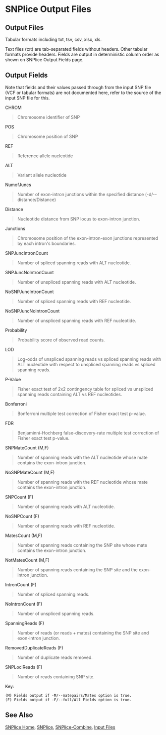 # SNPlice Output Files

## Output Files

Tabular formats including txt, tsv, csv, xlsx, xls.

Text files (txt) are tab-separated fields without headers. Other tabular formats provide headers. Fields are output in deterministic column order as shown on SNPlice Output Fields page. 

## Output Fields

Note that fields and their values passed through from the input SNP file (VCF or tabular formats) are not documented here, refer to the source of the input SNP file for this.

CHROM  
> Chromosome identifier of SNP

POS  
> Chromosome position of SNP

REF  
> Reference allele nucleotide

ALT  
> Variant allele nucleotide

NumofJuncs  
> Number of exon-intron junctions within the specified distance (-d/--distance/Distance)

Distance  
> Nucleotide distance from SNP locus to exon-intron junction.

Junctions
> Chromosome position of the exon-intron-exon junctions represented by each intron's boundaries.

SNPJuncIntronCount  
> Number of spliced spanning reads with ALT nucleotide.

SNPJuncNoIntronCount  
> Number of unspliced spanning reads with ALT nucleotide.

NoSNPJuncIntronCount  
> Number of spliced spanning reads with REF nucleotide.

NoSNPJuncNoIntronCount  
> Number of unspliced spanning reads with REF nucleotide.

Probability  
> Probability score of observed read counts.

LOD  
> Log-odds of unspliced spanning reads vs spliced spanning reads with ALT nucleotide with respect to unspliced spanning reads vs spliced spanning reads.

P-Value  
> Fisher exact test of 2x2 contingency table for spliced vs unspliced spanning reads containing ALT vs REF nucleotides.

Bonferroni  
> Bonferroni multiple test correction of Fisher exact test p-value.

FDR  
> Benjaminni-Hochberg false-discovery-rate multiple test correction of Fisher exact test p-value.

SNPMateCount (M,F)  
> Number of spanning reads with the ALT nucleotide whose mate contains the exon-intron junction.

NoSNPMateCount (M,F)  
> Number of spanning reads with the REF nucleotide whose mate contains the exon-intron junction.

SNPCount (F)  
> Number of spanning reads with ALT nucleotide.

NoSNPCount (F)  
> Number of spanning reads with REF nucleotide.

MatesCount (M,F)  
> Number of spanning reads containing the SNP site whose mate contains the exon-intron junction.

NotMatesCount (M,F)  
> Number of spanning reads containing the SNP site and the exon-intron junction.

IntronCount (F)  
> Number of spliced spanning reads.

NoIntronCount (F)  
> Number of unspliced spanning reads.

SpanningReads (F)  
> Number of reads (or reads + mates) containing the SNP site and exon-intron junction.

RemovedDuplicateReads (F)  
> Number of duplicate reads removed.

SNPLociReads (F)  
> Number of reads containing SNP site.

Key:

    (M) Fields output if -M/--matepairs/Mates option is true. 
    (F) Fields output if -F/--full/All Fields option is true. 

## See Also

[SNPlice Home](..), [SNPlice](SNPliceUsage.md), [SNPlice-Combine](SNPliceCombineUsage.md), [Input Files](SNPliceInputFiles.md)


